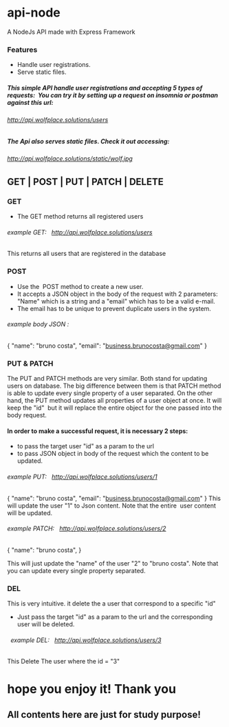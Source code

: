 # api-node
A NodeJs API made with Express Framework
### Features
- Handle user registrations.
- Serve static files.
##### This simple API handle user registrations and accepting 5 types of requests:  You can try it by setting up a request on insomnia or postman against this url: 
###### http://api.wolfplace.solutions/users
##### The Api also serves static files. Check it out accessing: 
###### http://api.wolfplace.solutions/static/wolf.jpg
###
## GET | POST | PUT | PATCH | DELETE
### GET 
- The GET method returns all registered users
###### example GET:   http://api.wolfplace.solutions/users
This returns all users that are registered in the database
### POST 
- Use the  POST method to create a new user. 
- It accepts a JSON object in the body of the request with 2 parameters: "Name" which is a string and a "email" which has to be a valid e-mail.
- The email has to be unique to prevent duplicate users in the system.  
###### example body JSON :
  {
   "name": "bruno costa",
   "email": "business.brunocosta@gmail.com"
  }
### PUT & PATCH
The PUT and PATCH methods are very similar. Both stand for updating users on database. 
The big difference between them is that PATCH method is able to update every single property of a user separated.
On the other hand, the PUT method updates all properties of a user object at once. It will keep the "id"  but it will replace the entire object for the one passed into the body request.
#### In order to make a successful request, it is necessary 2 steps: 
- to pass the target user "id" as a param to the url 
- to pass JSON object in body of the request which the content to be updated.
###### example PUT:   http://api.wolfplace.solutions/users/1
  {
   "name": "bruno costa",
   "email": "business.brunocosta@gmail.com"
  }
This will update the user "1" to Json content. Note that the entire  user content will be updated.
###### example PATCH:   http://api.wolfplace.solutions/users/2     
  {
   "name": "bruno costa",
  }

This will just update the "name" of the user "2" to "bruno costa". Note that you can update every single property separated.
### DEL
This is very intuitive. it delete the a user that correspond to a specific "id"
- Just pass the target "id" as a param to the url and the corresponding user will be deleted.
######   example DEL:   http://api.wolfplace.solutions/users/3
This Delete The user where the id = "3"
## 
# hope you enjoy it! Thank you
##
## All contents here are just for study purpose!
